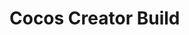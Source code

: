 <!--
 * @Author: zhupengfei
 * @Date: 2021-09-08 15:07:05
 * @LastEditTime: 2021-09-14 16:30:15
 * @LastEditors: zhupengfei
 * @Description:
 * @FilePath: /cocos-build/README.md
-->

# Cocos Creator Build
